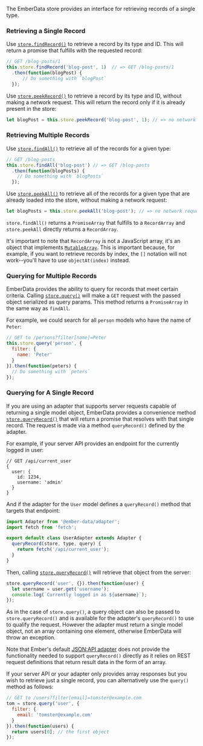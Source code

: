 The EmberData store provides an interface for retrieving records of a single type.

### Retrieving a Single Record

Use [`store.findRecord()`](https://api.emberjs.com/ember-data/4.12.0/classes/Store/methods/findRecord?anchor=findRecord) to retrieve a record by its type and ID.
This will return a promise that fulfills with the requested record:

```javascript
// GET /blog-posts/1
this.store.findRecord('blog-post', 1)  // => GET /blog-posts/1
  .then(function(blogPost) {
      // Do something with `blogPost`
  });
```

Use [`store.peekRecord()`](https://api.emberjs.com/ember-data/4.12.0/classes/Store/methods/peekRecord?anchor=peekRecord) to retrieve a record by its type and ID, without making a network request.
This will return the record only if it is already present in the store:

```javascript
let blogPost = this.store.peekRecord('blog-post', 1); // => no network request
```

### Retrieving Multiple Records

Use [`store.findAll()`](https://api.emberjs.com/ember-data/4.12.0/classes/Store/methods/findAll?anchor=findAll) to retrieve all of the records for a given type:

```javascript
// GET /blog-posts
this.store.findAll('blog-post') // => GET /blog-posts
  .then(function(blogPosts) {
    // Do something with `blogPosts`
  });
```

Use [`store.peekAll()`](https://api.emberjs.com/ember-data/4.12.0/classes/Store/methods/peekAll?anchor=peekAll) to retrieve all of the records for a given type that are already loaded into the store, without making a network request:

```javascript
let blogPosts = this.store.peekAll('blog-post'); // => no network request
```

`store.findAll()` returns a `PromiseArray` that fulfills to a `RecordArray` and `store.peekAll` directly returns a `RecordArray`.

It's important to note that `RecordArray` is not a JavaScript array, it's an object that implements [`MutableArray`](https://api.emberjs.com/ember/4.12.0/classes/MutableArray).
This is important because, for example, if you want to retrieve records by index,
the `[]` notation will not work--you'll have to use `objectAt(index)` instead.

### Querying for Multiple Records

EmberData provides the ability to query for records that meet certain criteria.
Calling [`store.query()`](https://api.emberjs.com/ember-data/4.12.0/classes/Store/methods/query?anchor=query) will make a `GET` request with the passed object serialized as query params.
This method returns a `PromiseArray` in the same way as `findAll`.

For example, we could search for all `person` models who have the name of
`Peter`:

```javascript
// GET to /persons?filter[name]=Peter
this.store.query('person', {
  filter: {
    name: 'Peter'
  }
}).then(function(peters) {
  // Do something with `peters`
});
```

### Querying for A Single Record

If you are using an adapter that supports server requests capable of returning a single model object,
EmberData provides a convenience method [`store.queryRecord()`](https://api.emberjs.com/ember-data/4.12.0/classes/Store/methods/queryRecord?anchor=queryRecord) that will return a promise that resolves with that single record.
The request is made via a method `queryRecord()` defined by the adapter.

For example, if your server API provides an endpoint for the currently logged in user:

```text
// GET /api/current_user
{
  user: {
    id: 1234,
    username: 'admin'
  }
}
```

And if the adapter for the `User` model defines a `queryRecord()` method that targets that endpoint:

```javascript {data-filename=app/adapters/user.js}
import Adapter from '@ember-data/adapter';
import fetch from 'fetch';

export default class UserAdapter extends Adapter {
  queryRecord(store, type, query) {
    return fetch('/api/current_user');
  }
}
```

Then, calling [`store.queryRecord()`](https://api.emberjs.com/ember-data/4.12.0/classes/Store/methods/queryRecord?anchor=queryRecord) will retrieve that object from the server:

```javascript
store.queryRecord('user', {}).then(function(user) {
  let username = user.get('username');
  console.log(`Currently logged in as ${username}`);
});
```

As in the case of `store.query()`, a query object can also be passed to `store.queryRecord()` and is available for the adapter's `queryRecord()` to use to qualify the request.
However the adapter must return a single model object, not an array containing one element,
otherwise EmberData will throw an exception.

Note that Ember's default [JSON:API adapter](https://api.emberjs.com/ember-data/4.12.0/classes/JSONAPIAdapter) does not provide the functionality needed to support `queryRecord()` directly as it relies on REST request definitions that return result data in the form of an array.

If your server API or your adapter only provides array responses but you wish to retrieve just a single record, you can alternatively use the `query()` method as follows:

```javascript
// GET to /users?filter[email]=tomster@example.com
tom = store.query('user', {
  filter: {
    email: 'tomster@example.com'
  }
}).then(function(users) {
  return users[0]; // the first object
});
```

<!-- eof - needed for pages that end in a code block  -->
